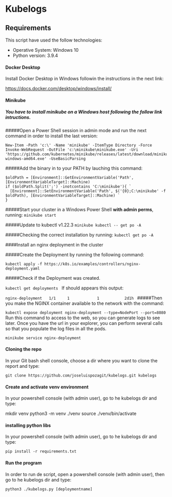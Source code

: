 
# Kubelogs

## Requirements
This script have used the follow technologies:

- Operative System: Windows 10
- Python version: 3.9.4


#### Docker Desktop 

Install Docker Desktop in Windows followin the instructions in the next link:

https://docs.docker.com/desktop/windows/install/

####  Minikube

##### You have to install minikube on a Windows host following the follow  link intructions.

#####Open a Power Shell session in admin mode and run the next command in order to install the last version:

    New-Item -Path 'c:\' -Name 'minikube' -ItemType Directory -Force
    Invoke-WebRequest -OutFile 'c:\minikube\minikube.exe' -Uri 'https://github.com/kubernetes/minikube/releases/latest/download/minikube-windows-amd64.exe' -UseBasicParsing

#####Add the binary in to your PATH by lauching this command:

    $oldPath = [Environment]::GetEnvironmentVariable('Path', [EnvironmentVariableTarget]::Machine)
    if ($oldPath.Split(';') -inotcontains 'C:\minikube'){ `
      [Environment]::SetEnvironmentVariable('Path', $('{0};C:\minikube' -f $oldPath), [EnvironmentVariableTarget]::Machine) `
    }

#####Start your cluster in a Windows Power Shell **with admin perms**, running:
`minikube start`

#####Update to kubectl v1.22.3
`minikube kubectl -- get po -A`

#####Checking the correct installation by running:
`kubectl get po -A`

####Install an nginx deployment in the cluster 


#####Create the Deployment by running the following command:

`kubectl apply -f https://k8s.io/examples/controllers/nginx-deployment.yaml`

#####Check if the Deployment was created.

`kubectl get deployments
`
If should appears this output:

`nginx-deployment   1/1     1            1           2d1h
`
#####Then you  make the NGINX container available to the network with the command:

`kubectl expose deployment nginx-deployment --type=NodePort --port=8080
`
Run this command to access to the web, so you can generate logs to see later. Once you have the url in your explorer, you can perform several calls so that you populate the log files in all the pods.

`minikube service nginx-deployment
`
#### Cloning the repo

In your Git bash shell console, choose a dir where you want to clone the report and type:

`git clone https://github.com/joseluispozagit/kubelogs.git kubelogs
`

####  Create and activate venv environment

In your powershell console (with admin user), go to he kubelogs dir and  type:

mkdir venv
python3 -m venv ./venv
source ./venv/bin/activate

####  installing python libs

In your powershell console (with admin user), go to he kubelogs dir and  type:

`pip install -r requirements.txt
`
####  Run the program

In order to run de script, open  a powershell console (with admin user), then go to he kubelogs dir and  type:

`python3 ./kubelogs.py [deploymentname]`
